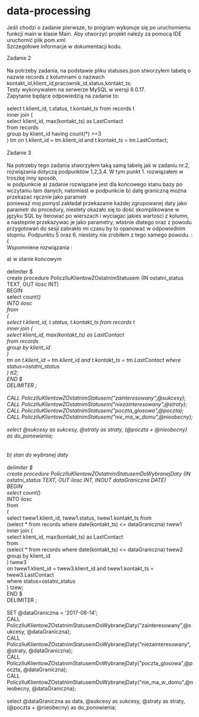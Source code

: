 # data-processing<br>
Jeśli chodzi o zadanie pierwsze, to program wykonuje się po uruchomieniu funkcji main w klasie Main. Aby otworzyć projekt należy za pomocą IDE uruchomić plik pom.xml.<br>
Szczegółowe informacje w dokumentacji kodu.


Zadanie 2<br>
<br>
Na potrzeby zadania, na podstawie pliku statuses.json stworzyłem tabelę o nazwie records z kolumnami o nazwach kontakt_id,klient_id,pracownik_id,status,kontakt_ts;<br>
Testy wykonywalem na serwerze MySQL w wersji 8.0.17.<br>
Zapytanie będące odpowiedzią na zadanie to: <br>
<br>
select t.klient_id, t.status, t.kontakt_ts from records t<br>
inner join (<br>
select klient_id, max(kontakt_ts) as LastContact<br>
from records<br>
group by klient_id having count(*) >=3<br>
) tm on t.klient_id = tm.klient_id and t.kontakt_ts = tm.LastContact;<br>
<br>
Zadanie 3<br>
<br>
Na potrzeby tego zadania stworzyłem taką samą tabelę jak w zadaniu nr.2, rozwiązania dotyczą podpunktów 1,2,3,4. W tym punkt 1. rozwiązałem w troszkę inny sposób,<br> 
w podpunkcie a) zadanie rozwiązane jest dla końcowego stanu bazy po wczytaniu tam danych, natomiast w podpunkcie b) datę graniczną można przekazać ręcznie jako parametr<br>
ponieważ moj pomysl zakładał przekazanie każdej zgrupowanej daty jako parametr do procedury, niestety okazało się to dość skomplikowane w języku SQL by iterować po wierszach i wyciagac jakies wartosci z kolumn,<br>
a nastepnie przekazywac je jako parametry, właśnie dlatego oraz z powodu przygotowań do sesji zabrakło mi czasu by to opanować w odpowiednim stopniu. Podpunktu 5 oraz 6, niestety nie zrobiłem z tego samego powodu. :(
<br>
Wspomniene rozwiązania : 

a) w stanie końcowym<br>
<br>
delimiter $<br>
create procedure PoliczIluKlientowZOstatnimStatusem (IN ostatni_status TEXT, OUT ilosc INT)<br>
BEGIN<br>
select count(*) <br>
INTO ilosc<br>
from <br>
(<br>
select t.klient_id, t.status, t.kontakt_ts from records t <br>
inner join (<br>
select klient_id, max(kontakt_ts) as LastContact<br>
from records<br>
group by klient_id<br>
) <br>
tm on t.klient_id = tm.klient_id and t.kontakt_ts = tm.LastContact where status=ostatni_status<br>
) tt2;<br>
END $<br>
DELIMITER ;<br>
<br>
CALL PoliczIluKlientowZOstatnimStatusem("zainteresowany",@sukcesy);<br>
CALL PoliczIluKlientowZOstatnimStatusem("niezainteresowany",@straty);<br>
CALL PoliczIluKlientowZOstatnimStatusem("poczta_glosowa",@poczta);<br>
CALL PoliczIluKlientowZOstatnimStatusem("nie_ma_w_domu",@nieobecny);<br>
<br>
select @sukcesy as sukcesy, @straty as straty, (@poczta + @nieobecny) as do_ponowienia;<br>
<br>
<br>
b) stan do wybranej daty<br>
<br>
delimiter $<br>
create procedure PoliczIluKlientowZOstatnimStatusemDoWybranejDaty (IN ostatni_status TEXT, OUT ilosc INT, INOUT dataGraniczna DATE)<br>
BEGIN<br>
select count(*) <br>
INTO ilosc<br>
from <br>
(<br>
select twew1.klient_id, twew1.status, twew1.kontakt_ts from <br>
(select * from records where date(kontakt_ts) <= dataGraniczna) twew1 <br>
inner join (<br>
select klient_id, max(kontakt_ts) as LastContact<br>
from <br>
(select * from records where date(kontakt_ts) <= dataGraniczna) twew2<br>
group by klient_id<br>
) twew3 <br>
on twew1.klient_id = twew3.klient_id and twew1.kontakt_ts = twew3.LastContact <br>
where status=ostatni_status<br>
) tzew;<br>
END $<br>
DELIMITER ;<br>
<br>
SET @dataGraniczna = '2017-08-14';<br>
CALL PoliczIluKlientowZOstatnimStatusemDoWybranejDaty("zainteresowany",@sukcesy, @dataGraniczna);<br>
CALL PoliczIluKlientowZOstatnimStatusemDoWybranejDaty("niezainteresowany",@straty, @dataGraniczna);<br>
CALL PoliczIluKlientowZOstatnimStatusemDoWybranejDaty("poczta_glosowa",@poczta, @dataGraniczna);<br>
CALL PoliczIluKlientowZOstatnimStatusemDoWybranejDaty("nie_ma_w_domu",@nieobecny, @dataGraniczna);<br>
<br>
select @dataGraniczna as data, @sukcesy as sukcesy, @straty as straty, (@poczta + @nieobecny) as do_ponowienia;<br>
